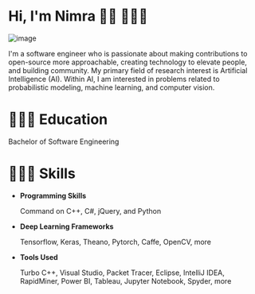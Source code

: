 # Hi, I'm Nimra 👋🏾 👩🏾‍💻

![image](https://user-images.githubusercontent.com/66442603/136705673-150482f3-910e-442e-80b3-7206a61b908d.png)

I'm a software engineer who is passionate about making contributions to open-source more approachable, creating technology to elevate people, and building community. My primary field of research interest is Artificial Intelligence (AI). Within AI, I am interested in problems related to probabilistic modeling, machine learning, and computer vision. 

# 👩🏼‍🎓 Education

Bachelor of Software Engineering

# 👩🏼‍💻 **Skills**

- **Programming Skills**	

  Command on C++, C#, jQuery, and Python

- **Deep Learning Frameworks**

  Tensorflow, Keras, Theano, Pytorch, Caffe, OpenCV, more

- **Tools Used**

  Turbo C++, Visual Studio, Packet Tracer, Eclipse, IntelliJ IDEA, RapidMiner, Power BI, Tableau, Jupyter Notebook, Spyder, more








